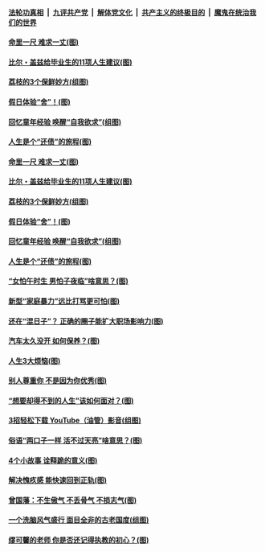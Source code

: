 

####  [法轮功真相](../../../../basic/blob/master/README.md?t=06212031) &nbsp;|&nbsp; [九评共产党](../../../../9ping.md/blob/master/README.md?t=06212031) &nbsp;|&nbsp; [解体党文化](../../../../jtdwh.md/blob/master/README.md?t=06212031)  &nbsp;|&nbsp; [共产主义的终极目的](../../../../gczydzjmd.md/blob/master/README.md?t=06212031) &nbsp;|&nbsp; [魔鬼在统治我们的世界](../../../../mgztzwmdsj.md/blob/master/README.md?t=06212031) 

#### [命里一尺 难求一丈(图)](../pages/p8/936782.md?t=06212031) 

#### [比尔・盖兹给毕业生的11项人生建议(图)](../pages/p8/936231.md?t=06212031) 

#### [荔枝的3个保鲜妙方(组图)](../pages/p8/936950.md?t=06212031) 

#### [假日体验“舍”！(图)](../pages/p8/937183.md?t=06212031) 

#### [回忆童年经验 唤醒“自我欲求”(组图)](../pages/p8/937082.md?t=06212031) 

#### [人生是个“还债”的旅程(图)](../pages/p8/936768.md?t=06212031) 

#### [命里一尺 难求一丈(图)](../pages/p8/936782.md?t=06212031) 

#### [比尔・盖兹给毕业生的11项人生建议(图)](../pages/p8/936231.md?t=06212031) 

#### [荔枝的3个保鲜妙方(组图)](../pages/p8/936950.md?t=06212031) 

#### [假日体验“舍”！(图)](../pages/p8/937183.md?t=06212031) 

#### [回忆童年经验 唤醒“自我欲求”(组图)](../pages/p8/937082.md?t=06212031) 

#### [人生是个“还债”的旅程(图)](../pages/p8/936768.md?t=06212031) 

#### [“女怕午时生 男怕子夜临”啥意思？(图)](../pages/p8/937081.md?t=06212031) 

#### [新型“家庭暴力”远比打骂更可怕(图)](../pages/p8/936230.md?t=06212031) 

#### [还在“混日子”？ 正确的圈子能扩大职场影响力(图)](../pages/p8/937049.md?t=06212031) 

#### [汽车太久没开 如何保养？(图)](../pages/p8/937035.md?t=06212031) 

#### [人生3大烦恼(图)](../pages/p8/936959.md?t=06212031) 

#### [别人尊重你 不是因为你优秀(图)](../pages/p8/936253.md?t=06212031) 

#### [“想要却得不到的人生”该如何面对？(图)](../pages/p8/936933.md?t=06212031) 

#### [3招轻松下载 YouTube（油管）影音(组图)](../pages/p8/936922.md?t=06212031) 

#### [俗语“两口子一样 活不过天亮”啥意思？(图)](../pages/p8/936917.md?t=06212031) 

#### [4个小故事 诠释跪的意义(图)](../pages/p8/936353.md?t=06212031) 

#### [解决愧疚感 能快速回到正轨(图)](../pages/p8/936834.md?t=06212031) 

#### [曾国藩：不生傲气 不丢骨气 不损志气(图)](../pages/p8/936248.md?t=06212031) 

#### [一个洗脑风气盛行 面目全非的古老国度(组图)](../pages/p8/936759.md?t=06212031) 

#### [缪可馨的老师 你是否还记得执教的初心？(图)](../pages/p8/936737.md?t=06212031) 

